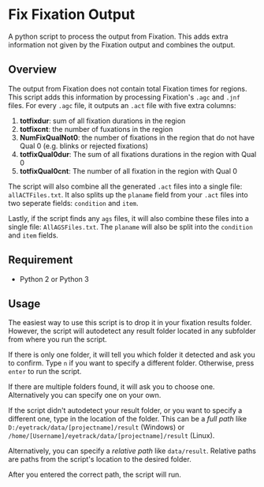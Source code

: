 # Fix Fixation Output

A python script to process the output from Fixation. This adds extra information not given by the Fixation output and combines the output.

## Overview
The output from Fixation does not contain total Fixation times for regions. This script adds this information by processing Fixation's ```.agc``` and ```.jnf``` files. For every ```.agc``` file, it outputs an ```.act``` file with five extra columns:

1. **totfixdur**: sum of all fixation durations in the region
2. **totfixcnt**: the number of fuxations in the region 
3. **NumFixQualNot0**: the number of fixations in the region that do not have Qual 0 (e.g. blinks or rejected fixations)
4. **totfixQual0dur**: The sum of all fixations durations in the region with Qual 0
5. **totfixQual0cnt**: The number of all fixation in the region with Qual 0

The script will also combine all the generated ```.act``` files into a single file: ```allACTFiles.txt```. It also splits up the ```planame``` field from your ```.act``` files into two seperate fields: ```condition``` and ```item```. 

Lastly, if the script finds any ```ags``` files, it will also combine these files into a single file: ```AllAGSFiles.txt```. The ```planame``` will also be split into the ```condition``` and ```item``` fields.

## Requirement
- Python 2 or Python 3

## Usage
The easiest way to use this script is to drop it in your fixation results folder.
However, the script will autodetect any result folder located in any subfolder from where you run the script. 

If there is only one folder, it will tell you which folder it detected and ask you to confirm. Type ```n``` if you want to specify a different folder. Otherwise, press ```enter``` to run the script.

If there are multiple folders found, it will ask you to choose one. Alternatively you can specify one on your own.

If the script didn't autodetect your result folder, or you want to specify a different one, type in the location of the folder. This can be a _full path_ like ```D:/eyetrack/data/[projectname]/result``` (Windows) or ```/home/[Username]/eyetrack/data/[projectname]/result``` (Linux). 

Alternatively, you can specify a _relative path_ like ```data/result```. Relative paths are paths from the script's location to the desired folder.

After you entered the correct path, the script will run. 